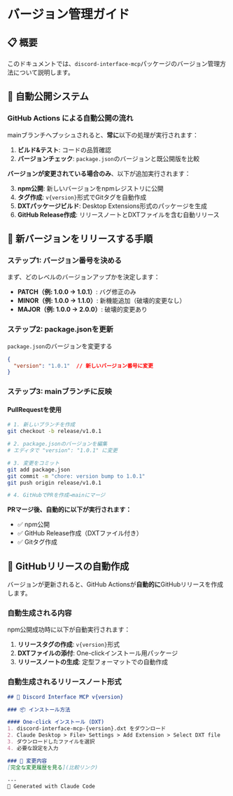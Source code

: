 # バージョン管理ガイド

## 📋 概要

このドキュメントでは、`discord-interface-mcp`パッケージのバージョン管理方法について説明します。

## 🔄 自動公開システム

### GitHub Actions による自動公開の流れ

mainブランチへプッシュされると、**常に**以下の処理が実行されます：

1. **ビルド&テスト**: コードの品質確認
2. **バージョンチェック**: `package.json`のバージョンと既公開版を比較

**バージョンが変更されている場合のみ**、以下が追加実行されます：

3. **npm公開**: 新しいバージョンをnpmレジストリに公開
4. **タグ作成**: `v{version}`形式でGitタグを自動作成
5. **DXTパッケージビルド**: Desktop Extensions形式のパッケージを生成
6. **GitHub Release作成**: リリースノートとDXTファイルを含む自動リリース

## 📝 新バージョンをリリースする手順

### ステップ1: バージョン番号を決める

まず、どのレベルのバージョンアップかを決定します：

- **PATCH（例: 1.0.0 → 1.0.1）**: バグ修正のみ
- **MINOR（例: 1.0.0 → 1.1.0）**: 新機能追加（破壊的変更なし）
- **MAJOR（例: 1.0.0 → 2.0.0）**: 破壊的変更あり

### ステップ2: package.jsonを更新

`package.json`のバージョンを変更する

```json
{
  "version": "1.0.1"  // 新しいバージョン番号に変更
}
```

### ステップ3: mainブランチに反映

#### PullRequestを使用

```bash
# 1. 新しいブランチを作成
git checkout -b release/v1.0.1

# 2. package.jsonのバージョンを編集
# エディタで "version": "1.0.1" に変更

# 3. 変更をコミット
git add package.json
git commit -m "chore: version bump to 1.0.1"
git push origin release/v1.0.1

# 4. GitHubでPRを作成→mainにマージ
```

**PRマージ後、自動的に以下が実行されます：**
- ✅ npm公開
- ✅ GitHub Release作成（DXTファイル付き）
- ✅ Gitタグ作成

## 📝 GitHubリリースの自動作成

バージョンが更新されると、GitHub Actionsが**自動的に**GitHubリリースを作成します。

### 自動生成される内容

npm公開成功時に以下が自動実行されます：

1. **リリースタグの作成**: `v{version}`形式
2. **DXTファイルの添付**: One-clickインストール用パッケージ
3. **リリースノートの生成**: 定型フォーマットでの自動作成

### 自動生成されるリリースノート形式

```markdown
## 🚀 Discord Interface MCP v{version}

### 📦 インストール方法

#### One-click インストール (DXT)
1. discord-interface-mcp-{version}.dxt をダウンロード
2. Claude Desktop > File> Settings > Add Extension > Select DXT file
3. ダウンロードしたファイルを選択
4. 必要な設定を入力

### 📝 変更内容
[完全な変更履歴を見る](比較リンク)

---
🤖 Generated with Claude Code
```


